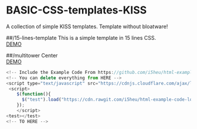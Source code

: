 # BASIC-CSS-templates-KISS
A collection of simple KISS templates.
Template without bloatware!

##/15-lines-template
This is a simple template in 15 lines CSS.  
[DEMO](https://cdn.rawgit.com/i5heu/15-lines-template/cf329f40617def63c9a2d0bf83258464050c7c41/index.html)

##/multitower
Center  
[DEMO](https://cdn.rawgit.com/i5heu/BASIC-CSS-templates/ff5043d4f916c9a6ae3e13ea2d6eecec5eca4cf2/multitower/index.html)

```javascript
<!-- Include the Example Code From https://github.com/i5heu/html-example-code-lorem   -->
<!-- You can delete everything from HERE -->
<script type="text/javascript" src="https://cdnjs.cloudflare.com/ajax/libs/jquery/3.1.1/jquery.min.js"></script>
 <script>
    $(function(){
      $("test").load("https://cdn.rawgit.com/i5heu/html-example-code-lorem/51e352d6375ce1a81a304fb8b34810e21add08e2/text-representations-with-article-tag.html");
    });
    </script>
<test></test>
<!-- TO HERE -->
```
